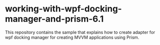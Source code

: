 # working-with-wpf-docking-manager-and-prism-6.1
This repository contains the sample that explains how to create adapter for wpf docking manager for creating MVVM applications using Prism.
